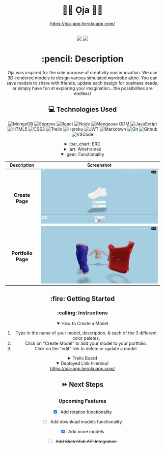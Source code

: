 <div align="center">
<h1>
👟👕 Ọja 👖👡 
</h1>
  
https://oja-app.herokuapp.com/
  
<!--    Joba Aladeselu  -->


  <div id="socialbuttons">
      <br>
      <a href="https://www.github.com/jobaa11/" target="_blank">
        <img
          src="https://img.shields.io/badge/-@jobaa11-junglegreen?style=flat&logo=GitHub&logoColor=black">
      </a>
     <a href="https://www.linkedin.com/in/joba-a-ja11/" target="_blank">
         <img src="https://img.shields.io/badge/-@jobaaja11-blue?style=flat&logo=Linkedin&logoColor=black">
      </a> 
  
  
  <h1>:pencil: Description</h1>

Oja was inspired for the sole purpose of creativity and innovation. We use 3D-rendered models to design various simulated wardrobe attire. You can save models to share with friends, update each design for business needs, or simply have fun at exploring your imagination...the possibilities are endless!


## :computer: Technologies Used

![MongoDB](https://img.shields.io/badge/-MongoDB-333?style=flat&logo=mongodb)
![Express](https://img.shields.io/badge/-Express-333?style=flat&logo=express)
![React](https://img.shields.io/badge/-React-05122A?style=flat&logo=react)
![Node](https://img.shields.io/badge/-Node.js-333?style=flat&logo=node.js)
![Mongoose ODM](https://img.shields.io/badge/-Mongoose_ODM-333?style=flat&logo=mongodb)
![JavaScript](https://img.shields.io/badge/-JavaScript-333?style=flat&logo=javascript)
![HTML5](https://img.shields.io/badge/-HTML5-333?style=flat&logo=html5)
![CSS3](https://img.shields.io/badge/-CSS-333?style=flat&logo=css3)
![Trello](https://img.shields.io/badge/-Trello-333?style=flat&logo=trello)
![Heroku](https://img.shields.io/badge/-Heroku-333?style=flat&logo=heroku)
![JWT](https://img.shields.io/badge/-JSON_Web_Tokens-05122A?style=flat&logo=jsonwebtokens)
![Markdown](https://img.shields.io/badge/-Markdown-333?style=flat&logo=markdown)
![Git](https://img.shields.io/badge/-Git-333?style=flat&logo=git)
![Github](https://img.shields.io/badge/-GitHub-333?style=flat&logo=github)
![VSCode](https://img.shields.io/badge/-VS_Code-333?style=flat&logo=visualstudio)
     
 <details>
  <summary>:bar_chart: ERD</summary>

  | Description | Screenshot | 
  |:------------:|-----------| 
  | <h3>ERD</h3> | <img src="https://github.com/jobaa11/product-design-app/blob/main/public/P4_ERD.jpeg" width="700" /> |

</details>

<details>
  <summary>:art: Wireframes</summary>

  |    Description    | Screenshot | 
  |:-----------------:|-------------| 
  | <h3>Home Page</h3>| <img src="https://github.com/jobaa11/product-design-app/blob/main/public/Index.jpeg" width="700"/> || <h3 align="center">Portfolio Page</h3> | <img src="https://github.com/jobaa11/product-design-app/blob/main/public/Portfolio.jpeg" width="700" /> |
</details>

<details open>
  <summary>:gear: Functionality</summary>

  |   Description | Screenshot | 
  |:-------------:| -----------|
  | <h3>Create Page</h3> | <img src="https://github.com/jobaa11/product-design-app/blob/main/public/new-create.png" width="700" /> |
  | <h3 align="center">Portfolio Page</h3> | <img src="https://github.com/jobaa11/product-design-app/blob/main/public/new-portfolio.png" width="700" /> |
</details>
    
<h2>:fire: Getting Started</h2>

<h3>:calling: Instructions</h3>
<details open>
  <summary>How to Create a Model</summary>
  <ol>
    <li>
      Type in the name of your model, description, & each of the 3 different color paletes.
    </li>
    <li>
      Click on "Create Model" to add your model to your portfolio.
    </li>
    <li>Click on the "edit" link to delete or update a model.</li>
  </ol>
</details>



<details>
  <h3>:link: Links</h3>
  <summary>Trello Board</summary>
  <a href="https://trello.com/b/96ikdQ4Y/sei-capstone-project"
    >https://trello.com/b/96ikdQ4Y/sei-capstone-project</a
  >
</details>

<details open>
  <summary>Deployed Link (Heroku)</summary>
  <a href="https://oja-app.herokuapp.com/"
    >https://oja-app.herokuapp.com/</a
  >
</details>
    
## :fast_forward: Next Steps

### Upcoming Features

- [x] Add rotation functionality

- [ ] Add download models functionality

- [x] Add more models

- [ ] ~~Add Sketchfab API Integration~~
